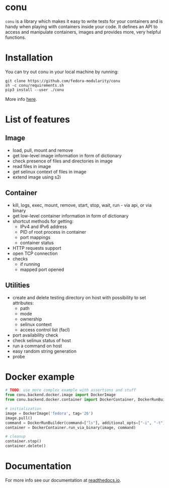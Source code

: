 # conu

`conu` is a library which makes it easy to write tests for your containers
and is handy when playing with containers inside your code.
It defines an API to access and manipulate containers,
images and provides more, very helpful functions.

# Installation

You can try out conu in your local machine by running:

```commandline
git clone https://github.com/fedora-modularity/conu
sh -c conu/requirements.sh
pip3 install --user ./conu
```

More info [here](http://conu.readthedocs.io/en/latest/installation.html).

# List of features
## Image
- load, pull, mount and remove
- get low-level image information in form of dictionary
- check presence of files and directories in image
- read files in image
- get selinux context of files in image
- extend image using s2i

## Container
- kill, logs, exec, mount, remove, start, stop, wait, run - via api, or via binary
- get low-level container information in form of dictionary
- shortcut methods for getting:
    - IPv4 and IPv6 address
    - PID of root process in container
    - port mappings
    - container status
- HTTP requests support
- open TCP connection
- checks
    - if running
    - mapped port opened

## Utilities
- create and delete testing directory on host with possibility to set attributes:
    - path
    - mode
    - ownership
    - selinux context
    - access control list (facl)
- port availability check
- check selinux status of host
- run a command on host
- easy random string generation
- probe

# Docker example

```python
# TODO: use more complex example with assertions and stuff
from conu.backend.docker.image import DockerImage
from conu.backend.docker.container import DockerContainer, DockerRunBuilder

# initialization
image = DockerImage('fedora', tag='26')
image.pull()
command = DockerRunBuilder(command=["ls"], additional_opts=["-i", "-t"])
container = DockerContainer.run_via_binary(image, command)

# cleanup
container.stop()
container.delete()
```

# Documentation
For more info see our documentation at [readthedocs.io](http://conu.readthedocs.io/en/latest/).
